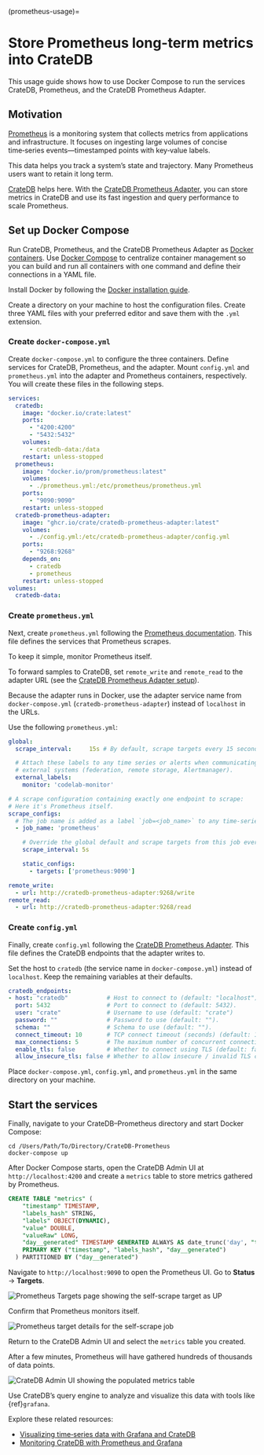 (prometheus-usage)=
# Store Prometheus long-term metrics into CrateDB

This usage guide shows how to use Docker Compose to run the services
CrateDB, Prometheus, and the CrateDB Prometheus Adapter.

## Motivation

[Prometheus] is a monitoring system that collects metrics from applications and
infrastructure. It focuses on ingesting large volumes of concise time‑series
events—timestamped points with key‑value labels.

This data helps you track a system’s state and trajectory. Many Prometheus users
want to retain it long term.

[CrateDB] helps here. With the [CrateDB Prometheus Adapter], you can store metrics
in CrateDB and use its fast ingestion and query performance to scale Prometheus.

## Set up Docker Compose

Run CrateDB, Prometheus, and the CrateDB Prometheus Adapter as [Docker containers].
Use [Docker Compose] to centralize container management so you can build and run
all containers with one command and define their connections in a YAML file.

Install Docker by following the [Docker installation guide].

Create a directory on your machine to host the configuration files.
Create three YAML files with your preferred editor and save them with the `.yml` extension.

### Create `docker-compose.yml`

Create `docker-compose.yml` to configure the three containers.
Define services for CrateDB, Prometheus, and the adapter. Mount `config.yml`
and `prometheus.yml` into the adapter and Prometheus containers, respectively.
You will create these files in the following steps.
```yaml
services:
  cratedb:
    image: "docker.io/crate:latest"
    ports:
      - "4200:4200"
      - "5432:5432"
    volumes:
      - cratedb-data:/data
    restart: unless-stopped
  prometheus:
    image: "docker.io/prom/prometheus:latest"
    volumes:
      - ./prometheus.yml:/etc/prometheus/prometheus.yml
    ports:
      - "9090:9090"
    restart: unless-stopped
  cratedb-prometheus-adapter:
    image: "ghcr.io/crate/cratedb-prometheus-adapter:latest"
    volumes:
      - ./config.yml:/etc/cratedb-prometheus-adapter/config.yml
    ports:
      - "9268:9268"
    depends_on:
      - cratedb
      - prometheus
    restart: unless-stopped
volumes:
  cratedb-data:
```

### Create `prometheus.yml`

Next, create `prometheus.yml` following the [Prometheus documentation].
This file defines the services that Prometheus scrapes.

To keep it simple, monitor Prometheus itself.

To forward samples to CrateDB, set `remote_write` and `remote_read` to the adapter URL (see the [CrateDB Prometheus Adapter setup](https://github.com/crate/cratedb-prometheus-adapter)).

Because the adapter runs in Docker, use the adapter service name from `docker-compose.yml` (`cratedb-prometheus-adapter`) instead of `localhost` in the URLs.

Use the following `prometheus.yml`:
```yaml
global:
  scrape_interval:     15s # By default, scrape targets every 15 seconds.

  # Attach these labels to any time series or alerts when communicating with
  # external systems (federation, remote storage, Alertmanager).
  external_labels:
    monitor: 'codelab-monitor'

# A scrape configuration containing exactly one endpoint to scrape:
# Here it's Prometheus itself.
scrape_configs:
  # The job name is added as a label `job=<job_name>` to any time-series scraped from this config.
  - job_name: 'prometheus'

    # Override the global default and scrape targets from this job every 5 seconds.
    scrape_interval: 5s

    static_configs:
      - targets: ['prometheus:9090']

remote_write:
  - url: http://cratedb-prometheus-adapter:9268/write
remote_read:
  - url: http://cratedb-prometheus-adapter:9268/read
```
### Create `config.yml`

Finally, create `config.yml` following the [CrateDB Prometheus Adapter].
This file defines the CrateDB endpoints that the adapter writes to.

Set the host to `cratedb` (the service name in `docker-compose.yml`) instead of `localhost`. Keep the remaining variables at their defaults.
```yaml
cratedb_endpoints:
- host: "cratedb"           # Host to connect to (default: "localhost")
  port: 5432                # Port to connect to (default: 5432).
  user: "crate"             # Username to use (default: "crate")
  password: ""              # Password to use (default: "").
  schema: ""                # Schema to use (default: "").
  connect_timeout: 10       # TCP connect timeout (seconds) (default: 10).
  max_connections: 5        # The maximum number of concurrent connections (default: 5).
  enable_tls: false         # Whether to connect using TLS (default: false).
  allow_insecure_tls: false # Whether to allow insecure / invalid TLS certificates (default: false).
```
Place `docker-compose.yml`, `config.yml`, and `prometheus.yml` in the same directory on your machine.

## Start the services

Finally, navigate to your CrateDB–Prometheus directory and start Docker Compose:
```shell
cd /Users/Path/To/Directory/CrateDB-Prometheus
docker-compose up
```

After Docker Compose starts, open the CrateDB Admin UI at `http://localhost:4200`
and create a `metrics` table to store metrics gathered by Prometheus.
```sql
CREATE TABLE "metrics" (
    "timestamp" TIMESTAMP,
    "labels_hash" STRING,
    "labels" OBJECT(DYNAMIC),
    "value" DOUBLE,
    "valueRaw" LONG,
    "day__generated" TIMESTAMP GENERATED ALWAYS AS date_trunc('day', "timestamp"),
    PRIMARY KEY ("timestamp", "labels_hash", "day__generated")
  ) PARTITIONED BY ("day__generated")
```

Navigate to `http://localhost:9090` to open the Prometheus UI. Go to **Status** → **Targets**.

![Prometheus Targets page showing the self-scrape target as UP](https://us1.discourse-cdn.com/flex020/uploads/crate/original/1X/91223397b30bce2f7188617436ea12ceed83d83c.png)

Confirm that Prometheus monitors itself.

![Prometheus target details for the self-scrape job](https://us1.discourse-cdn.com/flex020/uploads/crate/original/1X/57ccb5374b0ab524466de08feefbafde559dac87.png)

Return to the CrateDB Admin UI and select the `metrics` table you created.

After a few minutes, Prometheus will have gathered hundreds of thousands of data points.

![CrateDB Admin UI showing the populated metrics table](https://us1.discourse-cdn.com/flex020/uploads/crate/original/1X/22e8c7d5a90ec9240a4cb4269774e143759aa92e.jpeg)

Use CrateDB’s query engine to analyze and visualize this data with tools
like {ref}`grafana`.

Explore these related resources:

* [Visualizing time‑series data with Grafana and CrateDB](https://cratedb.com/blog/visualizing-time-series-data-with-grafana-and-cratedb)
* [Monitoring CrateDB with Prometheus and Grafana](https://cratedb.com/blog/monitoring-cratedb-with-prometheus-and-grafana)


[CrateDB]: https://cratedb.com/database
[CrateDB Prometheus Adapter]: https://github.com/crate/cratedb-prometheus-adapter
[Docker Compose]: https://docs.docker.com/compose/
[Docker containers]: https://www.docker.com/resources/what-container
[Docker installation guide]: https://docs.docker.com/get-docker/
[Prometheus]: https://prometheus.io/docs/introduction/overview/
[Prometheus documentation]: https://prometheus.io/docs/prometheus/latest/getting_started/
